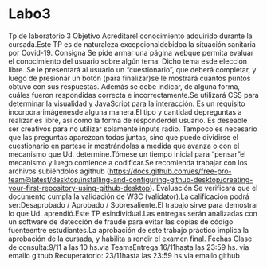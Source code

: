 # Labo3
Tp de laboratorio 3
Objetivo
Acreditarel conocimiento adquirido durante la cursada.Este TP es de naturaleza excepcionaldebidoa la situación sanitaria por Covid-19.
Consigna
Se pide armar una página webque permita evaluar el conocimiento del usuario sobre algún tema. Dicho tema esde elección libre. Se le presentará al usuario un “cuestionario”, que deberá completar, y luego de presionar un botón (para finalizar)se le mostrará cuántos puntos obtuvo con sus respuestas. Además se debe indicar, de alguna forma, cuáles fueron respondidas correcta e incorrectamente.Se utilizará CSS para determinar la visualidad y JavaScript para la interacción. Es un requisito incorporarimágenesde alguna manera.El tipo y cantidad depreguntas a realizar es libre, así como la forma de responderdel usuario. Es deseable ser creativos para no utilizar solamente inputs radio. Tampoco es necesario que las preguntas aparezcan todas juntas, sino que puede dividirse el cuestionario en partese ir mostrándolas a medida que avanza o con el mecanismo que Ud. determine.Tómese un tiempo inicial para “pensar”el mecanismo y luego comience a codificar.Se recomienda trabajar con los archivos subiéndolos agithub (https://docs.github.com/es/free-pro-team@latest/desktop/installing-and-configuring-github-desktop/creating-your-first-repository-using-github-desktop).
Evaluación
Se verificará que el documento cumpla la validación de W3C (validator).La calificación podrá ser:Desaprobado / Aprobado / Sobresaliente.El trabajo sirve para demostrar lo que Ud. aprendió.Este TP esindividual.Las entregas serán analizadas con un software de detección de fraude para evitar las copias de código fuenteentre estudiantes.La aprobación de este trabajo práctico implica la aprobación de la cursada, y habilita a rendir el examen final.
Fechas
Clase de consulta:9/11 a las 10 hs.via 
TeamsEntrega:16/11hasta las 23:59 hs. via emailo github
Recuperatorio: 23/11hasta las 23:59 hs.via emailo github
